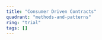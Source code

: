 ```yaml
---
title: "Consumer Driven Contracts"
quadrant: "methods-and-patterns"
ring: "trial"
tags: []
---
```



